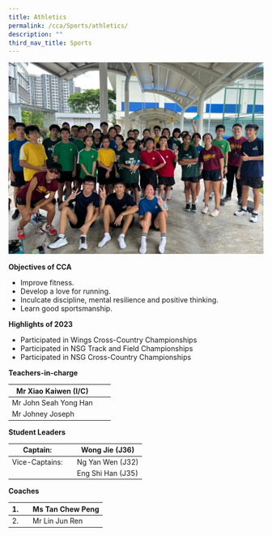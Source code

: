 ```yaml
---
title: Athletics
permalink: /cca/Sports/athletics/
description: ""
third_nav_title: Sports
---
```

![](/images/2023%20athetics.png)

**Objectives of CCA**

*   Improve fitness.
*   Develop a love for running.
*   Inculcate discipline, mental resilience and positive thinking.
*   Learn good sportsmanship.


**Highlights of 2023**

*   Participated in Wings Cross-Country Championships
*   Participated in NSG Track and Field Championships
*   Participated in NSG Cross-Country Championships 



**Teachers-in-charge**

| Mr Xiao Kaiwen (I/C) |  |  |
| -------- | -------- | -------- |
| Mr John Seah Yong Han     |      |      |
| Mr Johney Joseph    |      |     |



**Student Leaders**

| Captain:  |  | Wong Jie (J36) |
| -------- | -------- | -------- |
| Vice-Captains:    |     | Ng Yan Wen (J32)    |
|     |     | Eng Shi Han (J35)    |




**Coaches**

| 1. |  | Ms Tan Chew Peng |
| -------- | -------- | -------- |
| 2.    |      | Mr Lin Jun Ren     |